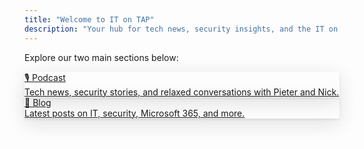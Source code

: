 ```yaml
---
title: "Welcome to IT on TAP"
description: "Your hub for tech news, security insights, and the IT on TAP podcast. Choose a section below to get started."
---
```


Explore our two main sections below:

<div class="flex flex-wrap justify-center items-stretch mv4">
  <a href="/podcast/" class="br3 pa4 ma3 tc grow w5 bg-white dark-gray b shadow-5 no-underline ba b--moon-gray" style="display: block;">
    🎙️ Podcast
    <div class="db f6 fw4 mt2">Tech news, security stories, and relaxed conversations with Pieter and Nick.</div>
  </a>
  <a href="/posts/" class="br3 pa4 ma3 tc grow w5 bg-white dark-gray b shadow-5 no-underline ba b--moon-gray" style="display: block;">
    📝 Blog
    <div class="db f6 fw4 mt2">Latest posts on IT, security, Microsoft 365, and more.</div>
  </a>
</div>

<style>
.bg-gradient-blue {
  background: linear-gradient(90deg, #007cf0 0%, #00dfd8 100%) !important;
}
.bg-gradient-pink {
  background: linear-gradient(90deg, #ff512f 0%, #dd2476 100%) !important;
}
.shadow-5 {
  box-shadow: 0 8px 32px rgba(0,0,0,0.12), 0 1.5px 4px rgba(0,0,0,0.08);
}
</style>
